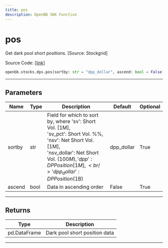 ```yaml
---
title: pos
description: OpenBB SDK Function
---
```


# pos

Get dark pool short positions. [Source: Stockgrid]

Source Code: [[link](https://github.com/OpenBB-finance/OpenBBTerminal/tree/main/openbb_terminal/stocks/dark_pool_shorts/stockgrid_model.py#L18)]

```python
openbb.stocks.dps.pos(sortby: str = "dpp_dollar", ascend: bool = False)
```

---

## Parameters

| Name | Type | Description | Default | Optional |
| ---- | ---- | ----------- | ------- | -------- |
| sortby | str | Field for which to sort by, where 'sv': Short Vol. [1M],<br/>'sv_pct': Short Vol. %%, 'nsv': Net Short Vol. [1M],<br/>'nsv_dollar': Net Short Vol. ($100M), 'dpp': DP Position [1M],<br/>'dpp_dollar': DP Position ($1B) | dpp_dollar | True |
| ascend | bool | Data in ascending order | False | True |


---

## Returns

| Type | Description |
| ---- | ----------- |
| pd.DataFrame | Dark pool short position data |
---

